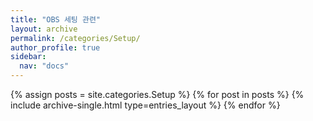 ```yaml
---
title: "OBS 세팅 관련"
layout: archive
permalink: /categories/Setup/
author_profile: true
sidebar:
  nav: "docs"
---
```



{% assign posts = site.categories.Setup %}
{% for post in posts %} 
  {% include archive-single.html type=entries_layout %} 
{% endfor %}
